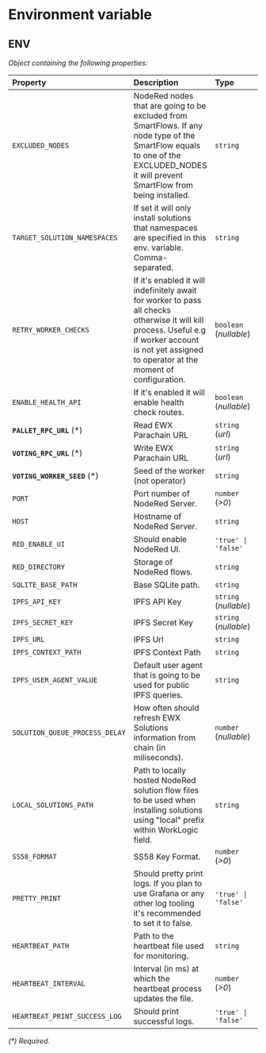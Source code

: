 # Environment variable

## ENV

_Object containing the following properties:_

| Property                       | Description                                                                                                                                                                                           | Type                   | Default                     |
| :----------------------------- | :---------------------------------------------------------------------------------------------------------------------------------------------------------------------------------------------------- | :--------------------- | :-------------------------- |
| `EXCLUDED_NODES`               | NodeRed nodes that are going to be excluded from SmartFlows. If any node type of the SmartFlow equals to one of the EXCLUDED_NODES it will prevent SmartFlow from being installed.                    | `string`               | `'file,file in,watch,exec'` |
| `TARGET_SOLUTION_NAMESPACES`   | If set it will only install solutions that namespaces are specified in this env. variable. Comma-separated.                                                                                           | `string`               |                             |
| `RETRY_WORKER_CHECKS`          | If it's enabled it will indefinitely await for worker to pass all checks otherwise it will kill process. Useful e.g if worker account is not yet assigned to operator at the moment of configuration. | `boolean` (_nullable_) | `true`                      |
| `ENABLE_HEALTH_API`            | If it's enabled it will enable health check routes.                                                                                                                                                   | `boolean` (_nullable_) | `true`                      |
| **`PALLET_RPC_URL`** (\*)      | Read EWX Parachain URL                                                                                                                                                                                | `string` (_url_)       |                             |
| **`VOTING_RPC_URL`** (\*)      | Write EWX Parachain URL                                                                                                                                                                               | `string` (_url_)       |                             |
| **`VOTING_WORKER_SEED`** (\*)  | Seed of the worker (not operator)                                                                                                                                                                     | `string`               |                             |
| `PORT`                         | Port number of NodeRed Server.                                                                                                                                                                        | `number` (_>0_)        | `8000`                      |
| `HOST`                         | Hostname of NodeRed Server.                                                                                                                                                                           | `string`               | `'localhost'`               |
| `RED_ENABLE_UI`                | Should enable NodeRed UI.                                                                                                                                                                             | `'true' \| 'false'`    | `'false'`                   |
| `RED_DIRECTORY`                | Storage of NodeRed flows.                                                                                                                                                                             | `string`               | `'./node-red-data'`         |
| `SQLITE_BASE_PATH`             | Base SQLite path.                                                                                                                                                                                     | `string`               | `'./sqlite'`                |
| `IPFS_API_KEY`                 | IPFS API Key                                                                                                                                                                                          | `string` (_nullable_)  | `null`                      |
| `IPFS_SECRET_KEY`              | IPFS Secret Key                                                                                                                                                                                       | `string` (_nullable_)  | `null`                      |
| `IPFS_URL`                     | IPFS Url                                                                                                                                                                                              | `string`               | `'https://ipfs.io'`         |
| `IPFS_CONTEXT_PATH`            | IPFS Context Path                                                                                                                                                                                     | `string`               | `'/ipfs/'`                  |
| `IPFS_USER_AGENT_VALUE`        | Default user agent that is going to be used for public IPFS queries.                                                                                                                                  | `string`               | `'ewx-worker-node-server'`  |
| `SOLUTION_QUEUE_PROCESS_DELAY` | How often should refresh EWX Solutions information from chain (in miliseconds).                                                                                                                       | `number` (_nullable_)  | `20000`                     |
| `LOCAL_SOLUTIONS_PATH`         | Path to locally hosted NodeRed solution flow files to be used when installing solutions using "local" prefix within WorkLogic field.                                                                  | `string`               |                             |
| `SS58_FORMAT`                  | SS58 Key Format.                                                                                                                                                                                      | `number` (_>0_)        | `42`                        |
| `PRETTY_PRINT`                 | Should pretty print logs. If you plan to use Grafana or any other log tooling it's recommended to set it to false.                                                                                    | `'true' \| 'false'`    | `'false'`                   |
| `HEARTBEAT_PATH`               | Path to the heartbeat file used for monitoring.                                                                                                                                                       | `string`               | `'heartbeat'`               |
| `HEARTBEAT_INTERVAL`           | Interval (in ms) at which the heartbeat process updates the file.                                                                                                                                     | `number` (_>0_)        | `5000`                      |
| `HEARTBEAT_PRINT_SUCCESS_LOG`  | Should print successful logs.                                                                                                                                                                         | `'true' \| 'false'`    | `'true'`                    |

_(\*) Required._
